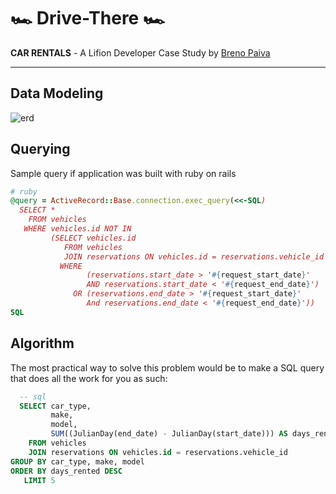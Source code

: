 # 🏎️ Drive-There 🏎️
**CAR RENTALS** - A Lifion Developer Case Study by [Breno Paiva](http://www.breno.space "Breno•Space")
******
## Data Modeling
![erd]

## Querying
Sample query if application was built with ruby on rails
```ruby
# ruby
@query = ActiveRecord::Base.connection.exec_query(<<-SQL)
  SELECT *
    FROM vehicles
   WHERE vehicles.id NOT IN
         (SELECT vehicles.id
            FROM vehicles
            JOIN reservations ON vehicles.id = reservations.vehicle_id
           WHERE
                 (reservations.start_date > '#{request_start_date}'
                 AND reservations.start_date < '#{request_end_date}')
              OR (reservations.end_date > '#{request_start_date}'
                 And reservations.end_date < '#{request_end_date}'))
SQL
```

## Algorithm
The most practical way to solve this problem would be to make a SQL query that does all the work for you as such:
```sql
  -- sql
  SELECT car_type,
         make,
         model,
         SUM((JulianDay(end_date) - JulianDay(start_date))) AS days_rented
    FROM vehicles
    JOIN reservations ON vehicles.id = reservations.vehicle_id
GROUP BY car_type, make, model
ORDER BY days_rented DESC
   LIMIT 5
```

[erd]: "./drive_there_erd.png"
